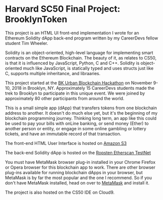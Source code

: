 # Harvard SC50 Final Project: BrooklynToken

This project is an HTML UI front-end implementation I wrote for an Ethereum Solidity dApp back-end program written by my CareerDevs fellow student Tim Wheeler.

Solidity is an object-oriented, high-level language for implementing smart contracts on the Ethereum Blockchain.
The beauty of it, as relates to CS50, is that it is influenced by JavaScript, Python, C and C++.
Solidity is object-oriented much like JavaScript, is statically typed and uses structs just like C,
supports multiple inheritance, and libraaries.

This project started at the [BK Urban Blockchain Hackathon](https://www.brooklyntechweek.org/schedule/bk-urban-hackathon)
on November 9-10, 2018 in Brooklyn, NY.  Approximately 15 CareerDevs students made the trek to Brooklyn to participate in this unique event.
We were joined by approximately 80 other participants from around the world.

This is a small simple app (dApp) that transfers tokens from one blockchain address to another.
It doesn't do much else yet, but it's the beginning of my blockchain programming journey.
Thinking long term, an app like this could be used to pay your bills with onLine banking,
or send money (Ether) to another person or entity, or engage in some online gambling or lottery tickets,
and have an immutable record of that transaction.

The front-end HTML User Interface is hosted on [Amazon S3](http://brooklyn-token-dapp.s3-website.us-east-2.amazonaws.com)

The back-end Solidity dApp is hosted on the [Ropsten Etherscan TestNet](https://ropsten.etherscan.io/address/0xd74a0f3606dbc4ad636760a751ecacbbc294d288#code)

You must have MetaMask browser plug-in installed in your Chrome Firefox or Opera browser for this blockchain app to work.
There are other browser plug-ins available for running blockchain dApps in your browser,
but MetaMask is by far the most popular and the one I recommend.
So if you don't have MetaMask installed, head on over to [MetaMask](https://metamask.io/) and install it.

The project is also hosted on the CS50 IDE on Cloud9.



